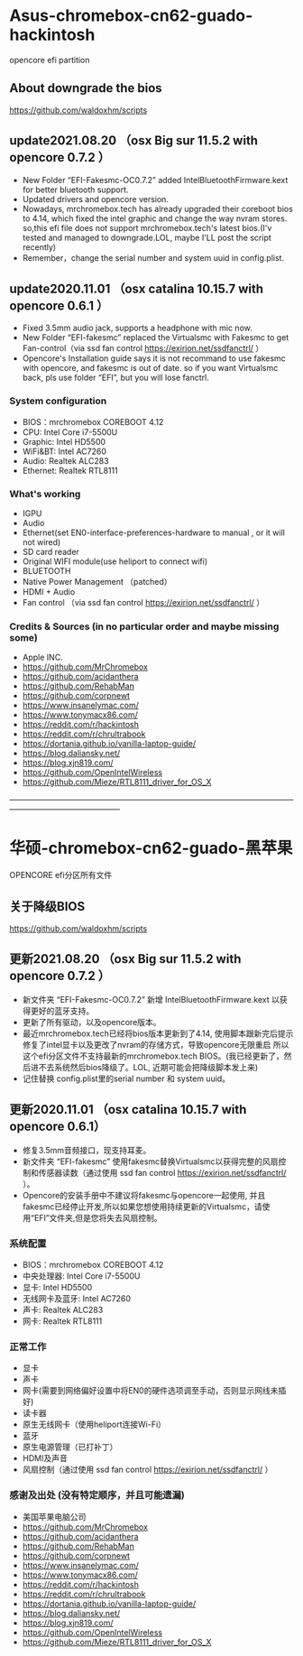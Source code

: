 # Asus-chromebox-cn62-guado-hackintosh
opencore efi partition

## About downgrade the bios
https://github.com/waldoxhm/scripts

## update2021.08.20 （osx Big sur 11.5.2 with opencore 0.7.2 ）
 - New Folder “EFI-Fakesmc-OC0.7.2”  added IntelBluetoothFirmware.kext for better bluetooth support.
 - Updated drivers and opencore version.
 - Nowadays, mrchromebox.tech has already upgraded their coreboot bios to 4.14, which fixed the intel graphic and change the way nvram stores.
so,this efi file does not support mrchromebox.tech's latest bios.(I'v tested and managed to downgrade.LOL, maybe I'LL post the script recently)
 - Remember，change the serial number and system uuid in config.plist.

## update2020.11.01 （osx catalina 10.15.7 with opencore 0.6.1 ）
 - Fixed 3.5mm audio jack, supports a headphone with mic now.
 - New Folder “EFI-fakesmc” replaced the Virtualsmc with Fakesmc to get Fan-control（via ssd fan control https://exirion.net/ssdfanctrl/ ）
 - Opencore's Installation guide says it is not recommand to use fakesmc with opencore, and fakesmc is out of date. so if you want Virtualsmc back, pls use folder “EFI”, but you will lose fanctrl.

### System configuration
 - BIOS：mrchromebox COREBOOT 4.12 
 - CPU: Intel Core i7-5500U
 - Graphic: Intel HD5500
 - WiFi&BT: Intel AC7260
 - Audio: Realtek ALC283
 - Ethernet: Realtek RTL8111

### What's working
 - IGPU
 - Audio
 - Ethernet(set EN0-interface-preferences-hardware to manual , or it will not wired)
 - SD card reader
 - Original WIFI module(use heliport to connect wifi)
 - BLUETOOTH
 - Native Power Management （patched）
 - HDMI + Audio
 - Fan control （via ssd fan control https://exirion.net/ssdfanctrl/ ）

### Credits & Sources (in no particular order and maybe missing some)
 - Apple INC.
 - https://github.com/MrChromebox
 - https://github.com/acidanthera
 - https://github.com/RehabMan
 - https://github.com/corpnewt
 - https://www.insanelymac.com/
 - https://www.tonymacx86.com/
 - https://reddit.com/r/hackintosh
 - https://reddit.com/r/chrultrabook
 - https://dortania.github.io/vanilla-laptop-guide/
 - https://blog.daliansky.net/
 - https://blog.xjn819.com/
 - https://github.com/OpenIntelWireless
 - https://github.com/Mieze/RTL8111_driver_for_OS_X
 
——————————————————————————————————————————————————
# 华硕-chromebox-cn62-guado-黑苹果
OPENCORE efi分区所有文件

## 关于降级BIOS
https://github.com/waldoxhm/scripts

## 更新2021.08.20 （osx Big sur 11.5.2 with opencore 0.7.2 ）
 - 新文件夹 “EFI-Fakesmc-OC0.7.2”  新增 IntelBluetoothFirmware.kext 以获得更好的蓝牙支持。
 - 更新了所有驱动，以及opencore版本。
 - 最近mrchromebox.tech已经将bios版本更新到了4.14, 使用脚本跟新完后提示修复了intel显卡以及更改了nvram的存储方式，导致opencore无限重启
所以这个efi分区文件不支持最新的mrchromebox.tech BIOS。(我已经更新了，然后进不去系统然后bios降级了。LOL, 近期可能会把降级脚本发上来)
 - 记住替换 config.plist里的serial number 和 system uuid。

## 更新2020.11.01 （osx catalina 10.15.7 with opencore 0.6.1）
 - 修复3.5mm音频接口，现支持耳麦。
 - 新文件夹 “EFI-fakesmc” 使用fakesmc替换Virtualsmc以获得完整的风扇控制和传感器读数（通过使用 ssd fan control https://exirion.net/ssdfanctrl/ ）。
 - Opencore的安装手册中不建议将fakesmc与opencore一起使用, 并且fakesmc已经停止开发,所以如果您想使用持续更新的Virtualsmc，请使用“EFI”文件夹,但是您将失去风扇控制。

### 系统配置
 - BIOS：mrchromebox COREBOOT 4.12 
 - 中央处理器: Intel Core i7-5500U
 - 显卡: Intel HD5500
 - 无线网卡及蓝牙: Intel AC7260
 - 声卡: Realtek ALC283
 - 网卡: Realtek RTL8111

### 正常工作
 - 显卡
 - 声卡
 - 网卡(需要到网络偏好设置中将EN0的硬件选项调至手动，否则显示网线未插好)
 - 读卡器
 - 原生无线网卡（使用heliport连接Wi-Fi）
 - 蓝牙
 - 原生电源管理（已打补丁） 
 - HDMI及声音
 - 风扇控制（通过使用 ssd fan control https://exirion.net/ssdfanctrl/ ）

### 感谢及出处 (没有特定顺序，并且可能遗漏)
 - 美国苹果电脑公司
 - https://github.com/MrChromebox
 - https://github.com/acidanthera
 - https://github.com/RehabMan
 - https://github.com/corpnewt
 - https://www.insanelymac.com/
 - https://www.tonymacx86.com/
 - https://reddit.com/r/hackintosh
 - https://reddit.com/r/chrultrabook
 - https://dortania.github.io/vanilla-laptop-guide/
 - https://blog.daliansky.net/
 - https://blog.xjn819.com/
 - https://github.com/OpenIntelWireless
 - https://github.com/Mieze/RTL8111_driver_for_OS_X
